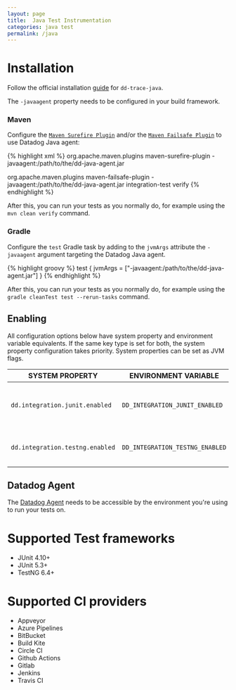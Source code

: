 ```yaml
---
layout: page
title:  Java Test Instrumentation
categories: java test
permalink: /java
---
```


# Installation

Follow the official installation [guide](https://docs.datadoghq.com/tracing/setup_overview/setup/java/) for `dd-trace-java`.

The `-javaagent` property needs to be configured in your build framework.

### Maven

Configure the [`Maven Surefire Plugin`](https://maven.apache.org/surefire/maven-surefire-plugin/) and/or the [`Maven Failsafe Plugin`](https://maven.apache.org/surefire/maven-failsafe-plugin/) to use Datadog Java agent:

{% highlight xml %}
<plugin>
  <groupId>org.apache.maven.plugins</groupId>
  <artifactId>maven-surefire-plugin</artifactId>
  <configuration>
    <argLine>-javaagent:/path/to/the/dd-java-agent.jar</argLine>
  </configuration>
</plugin>

<plugin>
  <groupId>org.apache.maven.plugins</groupId>
  <artifactId>maven-failsafe-plugin</artifactId>
  <configuration>
     <argLine>-javaagent:/path/to/the/dd-java-agent.jar</argLine>
  </configuration>
  <executions>
      <execution>
        <goals>
           <goal>integration-test</goal>
           <goal>verify</goal>
        </goals>
      </execution>
  </executions>
</plugin>
{% endhighlight %}

After this, you can run your tests as you normally do, for example using the `mvn clean verify` command.

### Gradle

Configure the `test` Gradle task by adding to the `jvmArgs` attribute the `-javaagent` argument targeting the Datadog Java agent.

{% highlight groovy %}
test {
    jvmArgs = ["-javaagent:/path/to/the/dd-java-agent.jar"]
}
{% endhighlight %}

After this, you can run your tests as you normally do, for example using the `gradle cleanTest test --rerun-tasks` command.

## Enabling

All configuration options below have system property and environment variable equivalents. If the same key type is set for both, the system property configuration takes priority. System properties can be set as JVM flags.

| SYSTEM PROPERTY                 | ENVIRONMENT VARIABLE            | DEFAULT | DESCRIPTION                                             |
|---------------------------------|---------------------------------|---------|---------------------------------------------------------|
| `dd.integration.junit.enabled`  | `DD_INTEGRATION_JUNIT_ENABLED`  | `false` | When `true`, tests based on JUnit runners are reported. |
| `dd.integration.testng.enabled` | `DD_INTEGRATION_TESTNG_ENABLED` | `false` | When `true`, testes based on TestNG are reported.       |

## Datadog Agent 

The [Datadog Agent](https://docs.datadoghq.com/agent/) needs to be accessible by the environment you're using to run your tests on.

# Supported Test frameworks

* JUnit 4.10+
* JUnit 5.3+
* TestNG 6.4+

# Supported CI providers

* Appveyor
* Azure Pipelines
* BitBucket
* Build Kite
* Circle CI
* Github Actions
* Gitlab
* Jenkins
* Travis CI